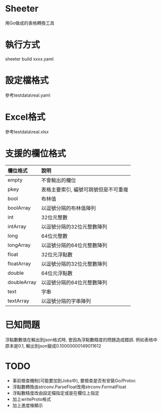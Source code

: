 # Sheeter
用Go做成的表格轉換工具

# 執行方式
sheeter build xxxx.yaml

# 設定檔格式
參考testdata\real.yaml

# Excel格式
參考testdata\real.xlsx

# 支援的欄位格式
| 欄位格式        | 說明                  |
|:------------|:--------------------|
| empty       | 不會輸出的欄位             |
| pkey        | 表格主要索引, 編號可跳號但是不可重複 |
| bool        | 布林值                 |
| boolArray   | 以逗號分隔的布林值陣列         |
| int         | 32位元整數              |
| intArray    | 以逗號分隔的32位元整數陣列      |
| long        | 64位元整數              |
| longArray   | 以逗號分隔的64位元整數陣列      |
| float       | 32位元浮點數             |
| floatArray  | 以逗號分隔的32位元整數陣列      |
| double      | 64位元浮點數             |
| doubleArray | 以逗號分隔的64位元整數陣列      |
| text        | 字串                  |
| textArray   | 以逗號分隔的字串陣列          |

# 已知問題
浮點數數值在輸出到json格式時, 會因為浮點數精度的問題造成錯誤. 例如表格中原本是0.1, 輸出到json變成0.10000000149011612

# TODO
* 事前檢查機制(可能要加到Jobs中), 要檢查是否有安裝Go/Protoc
* 浮點數轉換由strconv.ParseFloat改用strconv.FormatFloat
* 浮點數精度改由設定檔指定或是在欄位上指定
* 加上writeProto格式
* 加上進度條顯示